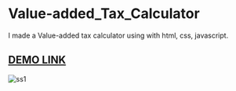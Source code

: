 # Value-added_Tax_Calculator
I made a Value-added tax calculator using with html, css, javascript.

## [DEMO LINK](https://valueaddedtaxcalculator.netlify.app/)
![ss1](https://user-images.githubusercontent.com/80225142/221382112-3c8e79e5-8ec9-4d42-93e7-b2558057bbd9.png)
